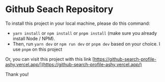 # Github Seach Repository

To install this project in your local machine, please do this command:
- `yarn install` or `npm install` or `pnpm install` (make sure you already install Node / NPM).
- Then, run `yarn dev` or `npm run dev` or `pnpm dev` based on your choice. I use `pnpm` on this project

Or, you can visit this project with this link [https://github-search-profile-ashy.vercel.app/](https://github-search-profile-ashy.vercel.app/)

Thank you!